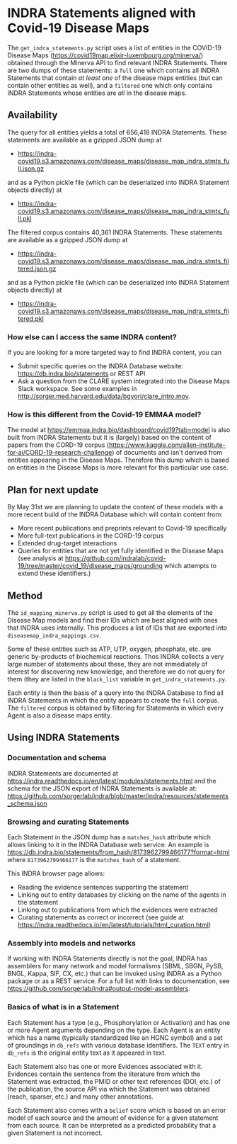 # INDRA Statements aligned with Covid-19 Disease Maps

The `get_indra_statements.py` script uses a list of entities in the
COVID-19 Disease
Maps (https://covid19map.elixir-luxembourg.org/minerva/) obtained
through the Minerva API to find relevant INDRA Statements. There are two
dumps of these statements: a `full` one which contains all INDRA Statements
that contain _at least one_ of the disease maps entities (but can contain
other entities as well), and a `filtered`
one which only contains INDRA Statements whose entities are _all_
in the disease maps.

## Availability

The query for all entities yields a total of 656,418 INDRA Statements.
These statements are available as a gzipped JSON dump at

- https://indra-covid19.s3.amazonaws.com/disease_maps/disease_map_indra_stmts_full.json.gz

and as a Python pickle file (which can be deserialized into INDRA
Statement objects directly) at

- https://indra-covid19.s3.amazonaws.com/disease_maps/disease_map_indra_stmts_full.pkl

The filtered corpus contains 40,361 INDRA Statements.
These statements are available as a gzipped JSON dump at

- https://indra-covid19.s3.amazonaws.com/disease_maps/disease_map_indra_stmts_filtered.json.gz

and as a Python pickle file (which can be deserialized into INDRA
Statement objects directly) at

- https://indra-covid19.s3.amazonaws.com/disease_maps/disease_map_indra_stmts_filtered.pkl

### How else can I access the same INDRA content?
If you are looking for a more targeted way to find INDRA content, you can
- Submit specific queries on the INDRA Database website: https://db.indra.bio/statements
or REST API
- Ask a question from the CLARE system integrated into the Disease Maps Slack
workspace. See some examples in http://sorger.med.harvard.edu/data/bgyori/clare_intro.mov.

### How is this different from the Covid-19 EMMAA model?
The model at https://emmaa.indra.bio/dashboard/covid19?tab=model is also
built from INDRA Statements but it is (largely) based on the content
of papers from the CORD-19 corpus (https://www.kaggle.com/allen-institute-for-ai/CORD-19-research-challenge)
of documents and isn't derived from entities
appearing in the Disease Maps. Therefore this dump which is based on entities
in the Disease Maps is more relevant for this particular use case.

## Plan for next update
By May 31st we are planning to update the content of these models with a more
recent build of the INDRA Database which will contain content from:
- More recent publications and preprints relevant to Covid-19 specifically
- More full-text publications in the CORD-19 corpus
- Extended drug-target interactions
- Queries for entities that are not yet fully identified in the Disease Maps
(see analysis at
https://github.com/indralab/covid-19/tree/master/covid_19/disease_maps/grounding
which attempts to extend these identifiers.)

## Method
The `id_mapping_minerva.py` script is used to get all the elements of
the Disease Map models and find their IDs which are best aligned with
ones that INDRA uses internally. This produces a list of IDs that are
exported into `diseasemap_indra_mappings.csv`.

Some of these entities such as ATP, UTP, oxygen, phosphate, etc. are generic
by-products of biochemical reactions. Thos INDRA collects a very large number
of statements about these, they are not immediately of interest for discovering
new knowledge, and therefore we do not query for them (they are listed
in the `black_list` variable in `get_indra_statements.py`.

Each entity is then the basis of a query into the INDRA Database to find all
INDRA Statements in which the entity appears to create the `full` corpus.
The `filtered` corpus is obtained by filtering for Statements in which
every Agent is also a disease maps entity.

## Using INDRA Statements

### Documentation and schema
INDRA Statements are documented at
https://indra.readthedocs.io/en/latest/modules/statements.html
and the schema for the JSON export of INDRA Statements is available at:
https://github.com/sorgerlab/indra/blob/master/indra/resources/statements_schema.json

### Browsing and curating Statements
Each Statement in the JSON dump has a `matches_hash` attribute which
allows linking to it in the INDRA Database web service.
An example is https://db.indra.bio/statements/from_hash/8173962799466177?format=html
where `8173962799466177` is the `matches_hash` of a statement.

This INDRA browser page allows:
- Reading the evidence sentences supporting the statement
- Linking out to entity databases by clicking on the name of the agents in the statement
- Linking out to publications from which the evidences were extracted
- Curating statements as correct or incorrect (see guide at 
https://indra.readthedocs.io/en/latest/tutorials/html_curation.html)

### Assembly into models and networks
If working with INDRA Statements directly is not the goal, INDRA has assemblers
for many network and model formalisms (SBML, SBGN, PySB, BNGL, Kappa, SIF,
CX, etc.) that can be invoked using INDRA as a Python package or as a
REST service. For a full list with links to documentation, see
https://github.com/sorgerlab/indra#output-model-assemblers.

### Basics of what is in a Statement
Each Statement has a type (e.g., Phosphorylation or Activation) and has one
or more Agent arguments depending on the type. Each Agent is an entity which
has a name (typically standardized like an HGNC symbol) and a set of
groundings in `db_refs` with various database identifiers. The `TEXT` entry
in `db_refs` is the original entity text as it appeared in text.

Each
Statement also has one or more Evidences associated with it. Evidences
contain the sentence from the literature from which the Statement was
extracted, the PMID or other text references (DOI, etc.) of the publication,
the source API via which the Statement was obtained (reach, sparser, etc.) and
many other annotations.

Each Statement also comes with a `belief` score
which is based on an error model of each source and the amount of evidence
for a given statement from each source. It can be interpreted as a predicted
probability that a given Statement is not incorrect.

